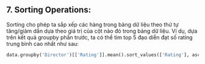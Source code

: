 ## 7. Sorting Operations:
Sorting cho phép ta sắp xếp các hàng trong bảng dữ liệu theo thứ tự tăng/giảm dần dựa theo giá trị của cột nào đó trong bảng dữ liệu. Ví dụ, dựa trên kết quả groupby phần trước, ta có thể tìm top 5 đạo diễn đạt số rating trung bình cao nhất như sau:

```python
data.groupby('Director')[['Rating']].mean().sort_values(['Rating'], ascending=False).head()
